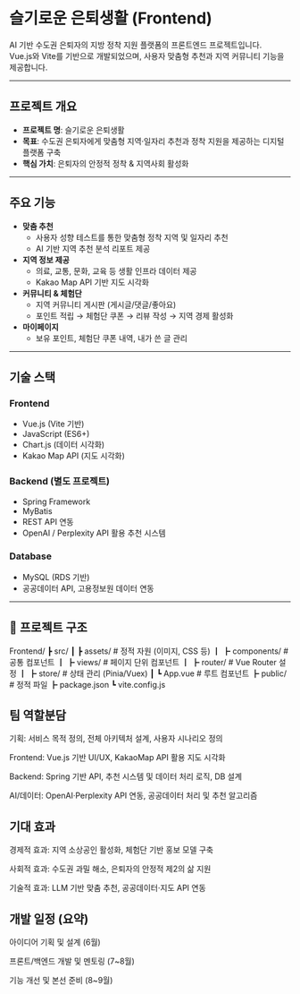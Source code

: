 # 슬기로운 은퇴생활 (Frontend)

AI 기반 수도권 은퇴자의 지방 정착 지원 플랫폼의 프론트엔드 프로젝트입니다.  
Vue.js와 Vite를 기반으로 개발되었으며, 사용자 맞춤형 추천과 지역 커뮤니티 기능을 제공합니다.

---

##  프로젝트 개요
- **프로젝트 명**: 슬기로운 은퇴생활  
- **목표**: 수도권 은퇴자에게 맞춤형 지역·일자리 추천과 정착 지원을 제공하는 디지털 플랫폼 구축  
- **핵심 가치**: 은퇴자의 안정적 정착 & 지역사회 활성화  

---

##  주요 기능
- **맞춤 추천**
  - 사용자 성향 테스트를 통한 맞춤형 정착 지역 및 일자리 추천
  - AI 기반 지역 추천 분석 리포트 제공
- **지역 정보 제공**
  - 의료, 교통, 문화, 교육 등 생활 인프라 데이터 제공
  - Kakao Map API 기반 지도 시각화
- **커뮤니티 & 체험단**
  - 지역 커뮤니티 게시판 (게시글/댓글/좋아요)
  - 포인트 적립 → 체험단 쿠폰 → 리뷰 작성 → 지역 경제 활성화
- **마이페이지**
  - 보유 포인트, 체험단 쿠폰 내역, 내가 쓴 글 관리

---

## 기술 스택
### Frontend
- Vue.js (Vite 기반)
- JavaScript (ES6+)
- Chart.js (데이터 시각화)
- Kakao Map API (지도 시각화)

### Backend (별도 프로젝트)
- Spring Framework
- MyBatis
- REST API 연동
- OpenAI / Perplexity API 활용 추천 시스템

### Database
- MySQL (RDS 기반)
- 공공데이터 API, 고용정보원 데이터 연동

---

## 📂 프로젝트 구조
Frontend/
┣ src/
┃ ┣ assets/ # 정적 자원 (이미지, CSS 등)
┃ ┣ components/ # 공통 컴포넌트
┃ ┣ views/ # 페이지 단위 컴포넌트
┃ ┣ router/ # Vue Router 설정
┃ ┣ store/ # 상태 관리 (Pinia/Vuex)
┃ ┗ App.vue # 루트 컴포넌트
┣ public/ # 정적 파일
┣ package.json
┗ vite.config.js

##  팀 역할분담

기획: 서비스 목적 정의, 전체 아키텍처 설계, 사용자 시나리오 정의

Frontend: Vue.js 기반 UI/UX, KakaoMap API 활용 지도 시각화

Backend: Spring 기반 API, 추천 시스템 및 데이터 처리 로직, DB 설계

AI/데이터: OpenAI·Perplexity API 연동, 공공데이터 처리 및 추천 알고리즘

##  기대 효과

경제적 효과: 지역 소상공인 활성화, 체험단 기반 홍보 모델 구축

사회적 효과: 수도권 과밀 해소, 은퇴자의 안정적 제2의 삶 지원

기술적 효과: LLM 기반 맞춤 추천, 공공데이터·지도 API 연동


## 개발 일정 (요약)

아이디어 기획 및 설계 (6월)

프론트/백엔드 개발 및 멘토링 (7~8월)

기능 개선 및 본선 준비 (8~9월)